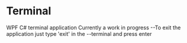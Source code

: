 # Terminal
WPF C# terminal application
Currently a work in progress
--To exit the application just type 'exit' in the
--terminal and press enter
